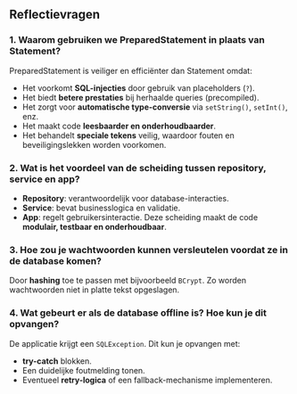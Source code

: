 ## Reflectievragen

### 1. Waarom gebruiken we PreparedStatement in plaats van Statement?
PreparedStatement is veiliger en efficiënter dan Statement omdat:
- Het voorkomt **SQL-injecties** door gebruik van placeholders (`?`).
- Het biedt **betere prestaties** bij herhaalde queries (precompiled).
- Het zorgt voor **automatische type-conversie** via `setString()`, `setInt()`, enz.
- Het maakt code **leesbaarder en onderhoudbaarder**.
- Het behandelt **speciale tekens** veilig, waardoor fouten en beveiligingslekken worden voorkomen.

### 2. Wat is het voordeel van de scheiding tussen repository, service en app?
- **Repository**: verantwoordelijk voor database-interacties.
- **Service**: bevat businesslogica en validatie.
- **App**: regelt gebruikersinteractie.
  Deze scheiding maakt de code **modulair, testbaar en onderhoudbaar**.

### 3. Hoe zou je wachtwoorden kunnen versleutelen voordat ze in de database komen?
Door **hashing** toe te passen met bijvoorbeeld `BCrypt`. Zo worden wachtwoorden niet in platte tekst opgeslagen.

### 4. Wat gebeurt er als de database offline is? Hoe kun je dit opvangen?
De applicatie krijgt een `SQLException`. Dit kun je opvangen met:
- **try-catch** blokken.
- Een duidelijke foutmelding tonen.
- Eventueel **retry-logica** of een fallback-mechanisme implementeren.